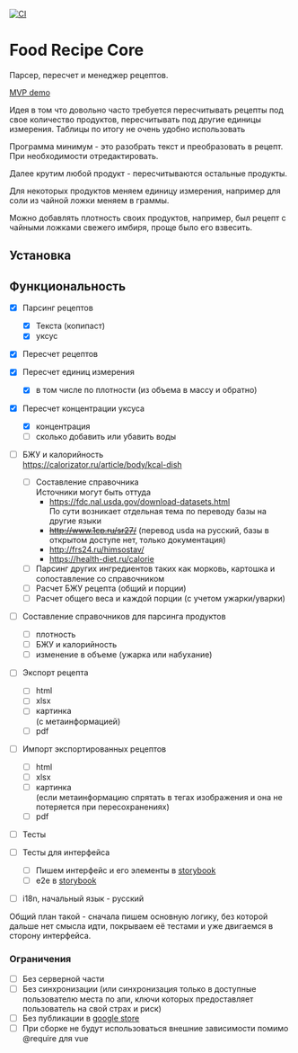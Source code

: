 [![CI](https://github.com/Apkawa/food_recipe_manager/actions/workflows/ci.yml/badge.svg)](https://github.com/Apkawa/food_recipe_manager/actions/workflows/ci.yml)

# Food Recipe Core

Парсер, пересчет и менеджер рецептов.

[MVP demo](https://apkawa.github.io/food_recipe_manager/master/)

Идея в том что довольно часто требуется пересчитывать рецепты под свое количество продуктов,
пересчитывать под другие единицы измерения.
Таблицы по итогу не очень удобно использовать

Программа минимум - это разобрать текст и преобразовать в рецепт.
При необходимости отредактировать.

Далее крутим любой продукт - пересчитываются остальные продукты.

Для некоторых продуктов меняем единицу измерения, например для соли из чайной ложки меняем в граммы.

Можно добавлять плотность своих продуктов,
например, был рецепт с чайными ложками свежего имбиря, проще было его взвесить.

## Установка

## Функциональность

- [x] Парсинг рецептов
  - [x] Текста (копипаст)
  - [x] уксус
- [x] Пересчет рецептов
- [x] Пересчет единиц измерения
  - [x] в том числе по плотности (из объема в массу и обратно)
- [x] Пересчет концентрации уксуса
  - [x] концентрация
  - [ ] сколько добавить или убавить воды
- [ ] БЖУ и калорийность \
       https://calorizator.ru/article/body/kcal-dish
  - [ ] Составление справочника \
         Источники могут быть оттуда
    - https://fdc.nal.usda.gov/download-datasets.html \
      По сути возникает отдельная тема по переводу базы на другие языки
    - ~~http://www.1cp.ru/sr27/~~ (перевод usda на русский, базы в открытом доступе нет, только документация)
    - http://frs24.ru/himsostav/
    - https://health-diet.ru/calorie
  - [ ] Парсинг других ингредиентов таких как морковь, картошка и сопоставление со справочником
  - [ ] Расчет БЖУ рецепта (общий и порции)
  - [ ] Расчет общего веса и каждой порции (с учетом ужарки/уварки)
- [ ] Составление справочников для парсинга продуктов

  - [ ] плотность
  - [ ] БЖУ и калорийность
  - [ ] изменение в объеме (ужарка или набухание)

- [ ] Экспорт рецепта
  - [ ] html
  - [ ] xlsx
  - [ ] картинка \
         (с метаинформацией)
  - [ ] pdf
- [ ] Импорт экспортированных рецептов
  - [ ] html
  - [ ] xlsx
  - [ ] картинка \
         (если метаинформацию спрятать в тегах изображения и она не потеряется при пересохранениях)
  - [ ] pdf
- [ ] Тесты
- [ ] Тесты для интерфейса
  - [ ] Пишем интерфейс и его элементы в [storybook](https://storybook.js.org/docs/vue/get-started/introduction)
  - [ ] e2e в [storybook](https://storybook.js.org/docs/vue/writing-tests/introduction)
- [ ] i18n, начальный язык - русский

Общий план такой - сначала пишем основную логику, без которой дальше нет смысла идти,
покрываем её тестами и уже двигаемся в сторону интерфейса.

### Ограничения

- [ ] Без серверной части
- [ ] Без синхронизации (или синхронизация только в доступные пользователю места по апи,
      ключи которых предоставляет пользователь на свой страх и риск)
- [ ] Без публикации в [google store](https://chrome.google.com/webstore/category/extensions?hl=ru)
- [ ] При сборке не будут использоваться внешние зависимости помимо @require для vue

